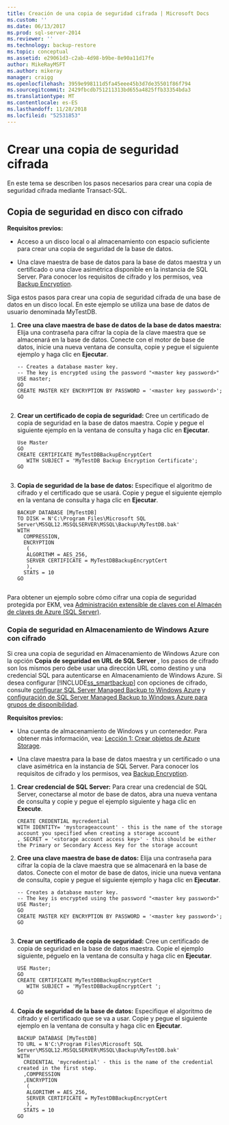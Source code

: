 ```yaml
---
title: Creación de una copia de seguridad cifrada | Microsoft Docs
ms.custom: ''
ms.date: 06/13/2017
ms.prod: sql-server-2014
ms.reviewer: ''
ms.technology: backup-restore
ms.topic: conceptual
ms.assetid: e29061d3-c2ab-4d98-b9be-8e90a11d17fe
author: MikeRayMSFT
ms.author: mikeray
manager: craigg
ms.openlocfilehash: 3959e998111d5fa45eee45b3d7de35501f86f794
ms.sourcegitcommit: 2429fbcdb751211313bd655a4825ffb33354bda3
ms.translationtype: MT
ms.contentlocale: es-ES
ms.lasthandoff: 11/28/2018
ms.locfileid: "52531853"
---
```

# <a name="create-an-encrypted-backup"></a>Crear una copia de seguridad cifrada
  En este tema se describen los pasos necesarios para crear una copia de seguridad cifrada mediante Transact-SQL.  
  
## <a name="backup-to-disk-with-encryption"></a>Copia de seguridad en disco con cifrado  
 **Requisitos previos:**  
  
-   Acceso a un disco local o al almacenamiento con espacio suficiente para crear una copia de seguridad de la base de datos.  
  
-   Una clave maestra de base de datos para la base de datos maestra y un certificado o una clave asimétrica disponible en la instancia de SQL Server. Para conocer los requisitos de cifrado y los permisos, vea [Backup Encryption](backup-encryption.md).  
  
 Siga estos pasos para crear una copia de seguridad cifrada de una base de datos en un disco local. En este ejemplo se utiliza una base de datos de usuario denominada MyTestDB.  
  
1.  **Cree una clave maestra de base de datos de la base de datos maestra:** Elija una contraseña para cifrar la copia de la clave maestra que se almacenará en la base de datos. Conecte con el motor de base de datos, inicie una nueva ventana de consulta, copie y pegue el siguiente ejemplo y haga clic en **Ejecutar**.  
  
    ```  
    -- Creates a database master key.   
    -- The key is encrypted using the password "<master key password>"  
    USE master;  
    GO  
    CREATE MASTER KEY ENCRYPTION BY PASSWORD = '<master key password>';  
    GO  
  
    ```  
  
2.  **Crear un certificado de copia de seguridad:** Cree un certificado de copia de seguridad en la base de datos maestra. Copie y pegue el siguiente ejemplo en la ventana de consulta y haga clic en **Ejecutar**.  
  
    ```  
    Use Master  
    GO  
    CREATE CERTIFICATE MyTestDBBackupEncryptCert  
       WITH SUBJECT = 'MyTestDB Backup Encryption Certificate';  
    GO  
  
    ```  
  
3.  **Copia de seguridad de la base de datos:** Especifique el algoritmo de cifrado y el certificado que se usará. Copie y pegue el siguiente ejemplo en la ventana de consulta y haga clic en **Ejecutar**.  
  
    ```  
    BACKUP DATABASE [MyTestDB]  
    TO DISK = N'C:\Program Files\Microsoft SQL Server\MSSQL12.MSSQLSERVER\MSSQL\Backup\MyTestDB.bak'  
    WITH  
      COMPRESSION,  
      ENCRYPTION   
       (  
       ALGORITHM = AES_256,  
       SERVER CERTIFICATE = MyTestDBBackupEncryptCert  
       ),  
      STATS = 10  
    GO  
  
    ```  
  
 Para obtener un ejemplo sobre cómo cifrar una copia de seguridad protegida por EKM, vea [Administración extensible de claves con el Almacén de claves de Azure &#40;SQL Server&#41;](../security/encryption/extensible-key-management-using-azure-key-vault-sql-server.md).  
  
### <a name="backup-to-windows-azure-storage-with-encryption"></a>Copia de seguridad en Almacenamiento de Windows Azure con cifrado  
 Si crea una copia de seguridad en Almacenamiento de Windows Azure con la opción **Copia de seguridad en URL de SQL Server** , los pasos de cifrado son los mismos pero debe usar una dirección URL como destino y una credencial SQL para autenticarse en Almacenamiento de Windows Azure. Si desea configurar [!INCLUDE[ss_smartbackup](../../includes/ss-smartbackup-md.md)] con opciones de cifrado, consulte [configurar SQL Server Managed Backup to Windows Azure](enable-sql-server-managed-backup-to-microsoft-azure.md) y [configuración de SQL Server Managed Backup to Windows Azure para grupos de disponibilidad](../../database-engine/setting-up-sql-server-managed-backup-to-windows-azure-for-availability-groups.md).  
  
 **Requisitos previos:**  
  
-   Una cuenta de almacenamiento de Windows y un contenedor. Para obtener más información, vea: [Lección 1: Crear objetos de Azure Storage](../../tutorials/lesson-1-create-windows-azure-storage-objects.md).  
  
-   Una clave maestra para la base de datos maestra y un certificado o una clave asimétrica en la instancia de SQL Server. Para conocer los requisitos de cifrado y los permisos, vea [Backup Encryption](backup-encryption.md).  
  
1.  **Crear credencial de SQL Server:** Para crear una credencial de SQL Server, conectarse al motor de base de datos, abra una nueva ventana de consulta y copie y pegue el ejemplo siguiente y haga clic en **Execute**.  
  
    ```  
    CREATE CREDENTIAL mycredential   
    WITH IDENTITY= 'mystorageaccount' - this is the name of the storage account you specified when creating a storage account    
    , SECRET = '<storage account access key>' - this should be either the Primary or Secondary Access Key for the storage account  
    ```  
  
2.  **Cree una clave maestra de base de datos:** Elija una contraseña para cifrar la copia de la clave maestra que se almacenará en la base de datos. Conecte con el motor de base de datos, inicie una nueva ventana de consulta, copie y pegue el siguiente ejemplo y haga clic en **Ejecutar**.  
  
    ```  
    -- Creates a database master key.  
    -- The key is encrypted using the password "<master key password>"  
    USE Master;  
    GO  
    CREATE MASTER KEY ENCRYPTION BY PASSWORD = '<master key password>';  
    GO  
  
    ```  
  
3.  **Crear un certificado de copia de seguridad:** Cree un certificado de copia de seguridad en la base de datos maestra. Copie el ejemplo siguiente, péguelo en la ventana de consulta y haga clic en **Ejecutar**.  
  
    ```  
    USE Master;  
    GO  
    CREATE CERTIFICATE MyTestDBBackupEncryptCert  
       WITH SUBJECT = 'MyTestDBBackupEncryptCert ';  
    GO  
  
    ```  
  
4.  **Copia de seguridad de la base de datos:** Especifique el algoritmo de cifrado y el certificado que se va a usar. Copie y pegue el siguiente ejemplo en la ventana de consulta y haga clic en **Ejecutar**.  
  
    ```  
    BACKUP DATABASE [MyTestDB]  
    TO URL = N'C:\Program Files\Microsoft SQL Server\MSSQL12.MSSQLSERVER\MSSQL\Backup\MyTestDB.bak'  
    WITH  
      CREDENTIAL 'mycredential' - this is the name of the credential created in the first step.  
      ,COMPRESSION  
      ,ENCRYPTION   
       (  
       ALGORITHM = AES_256,  
       SERVER CERTIFICATE = MyTestDBBackupEncryptCert  
       ),  
      STATS = 10  
    GO  
  
    ```  
  
  
